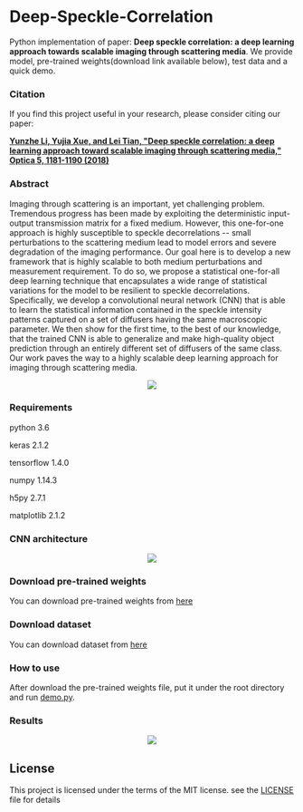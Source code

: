 # Deep-Speckle-Correlation
Python implementation of paper: **Deep speckle correlation: a deep learning approach towards scalable imaging through scattering media**. We provide model, pre-trained weights(download link available below), test data and a quick demo.


### Citation
If you find this project useful in your research, please consider citing our paper:

[**Yunzhe Li, Yujia Xue, and Lei Tian, "Deep speckle correlation: a deep learning approach toward scalable imaging through scattering media," Optica 5, 1181-1190 (2018)**](https://www.osapublishing.org/optica/abstract.cfm?uri=optica-5-10-1181)


### Abstract
Imaging through scattering is an important, yet challenging problem. Tremendous progress has been made by exploiting the deterministic input-output transmission matrix for a fixed medium. However, this one-for-one approach is highly susceptible to speckle decorrelations -- small perturbations to the scattering medium lead to model errors and severe degradation of the imaging performance. Our goal here is to develop a new framework that is highly scalable to both medium perturbations and measurement requirement.  To do so, we propose a statistical one-for-all deep learning technique that encapsulates a wide range of statistical variations for the model to be resilient to speckle decorrelations. Specifically, we develop a convolutional neural network (CNN) that is able to learn the statistical information contained in the speckle intensity patterns captured on a set of diffusers having the same macroscopic parameter. We then show for the first time, to the best of our knowledge, that the trained CNN is able to generalize and make high-quality object prediction through an entirely different set of  diffusers of the same class. Our work paves the way to a highly scalable deep learning approach for imaging through scattering media. 

<p align="center">
  <img src="/images/img1.png">
</p>


### Requirements
python 3.6

keras 2.1.2

tensorflow 1.4.0

numpy 1.14.3

h5py 2.7.1

matplotlib 2.1.2


### CNN architecture
<p align="center">
  <img src="/images/img2.png">
</p>


### Download pre-trained weights
You can download pre-trained weights from [here](https://zenodo.org/records/14939667?token=eyJhbGciOiJIUzUxMiJ9.eyJpZCI6IjYxN2Q4ZDM0LTc3MWQtNDdiOS04MDY2LWQzYjM5MmFkZGE1YSIsImRhdGEiOnt9LCJyYW5kb20iOiI4N2I4MzY5YjNkZjRmMjMzYTAyMTFiMDI5NjQwYzk0NiJ9._LjMaI7t13wCyQA6MF4cBMacQ9SI8GrmuwaTBiIOKWfRrldPYZRJxjHKr4kvciulcubskLhg8xF_U55eEqGCnQ)

### Download dataset
You can download dataset from [here](https://zenodo.org/records/14934266?token=eyJhbGciOiJIUzUxMiJ9.eyJpZCI6IjA4NWZjOWNkLTAwNzctNGIyNi04ODNkLTIzOTIxYzA2NTg1ZCIsImRhdGEiOnt9LCJyYW5kb20iOiIwMTVlNTA0YjE2N2RjNTQ3NjlmOTQ4ZWM1MDE3MmY4NyJ9.7FuO7_HZdT-pXfJY5NHey6tZ_H4YwC1QEYfROznirjCO_OZNawN-CpaB6Brb6Qrona-rabd3NeOcQWlNAcOPwg)

### How to use
After download the pre-trained weights file, put it under the root directory and run [demo.py](demo.py).


### Results
<p align="center">
  <img src="/images/img3.png">
</p>


## License
This project is licensed under the terms of the MIT license. see the [LICENSE](LICENSE) file for details
